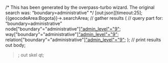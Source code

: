 
/*
This has been generated by the overpass-turbo wizard.
The original search was:
“boundary=administrative”
*/
[out:json][timeout:25];
{{geocodeArea:Bogota}}->.searchArea;
// gather results
(
  // query part for: “boundary=administrative”
  node["boundary"="administrative"]["admin_level"="9"](area.searchArea);
  way["boundary"="administrative"]["admin_level"="9"](area.searchArea);
  relation["boundary"="administrative"]["admin_level"="9"](area.searchArea);
);
// print results
out body;
>;
out skel qt;

